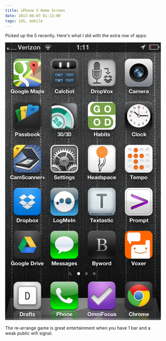 ```yaml
---
title: iPhone 5 Home Screen
date: 2013-06-07 01:13:00
tags: iOS, mobile
---
```


Picked up the 5 recently. Here's what I did with the extra row of apps:

![iphone-screenshot](/assets/images/2013-06-07-01.11.32.png)

The re-arrange game is great entertainment when you have 1 bar and a weak public wifi signal.